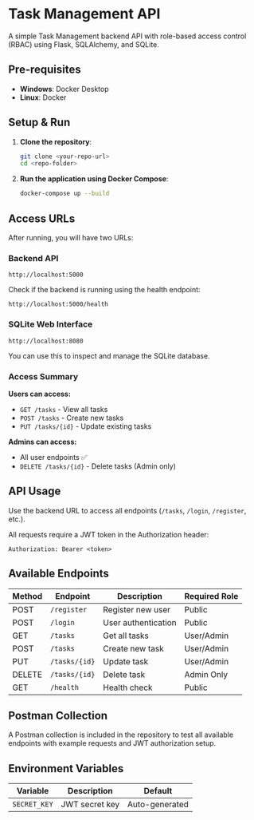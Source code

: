 # Task Management API

A simple Task Management backend API with role-based access control (RBAC) using Flask, SQLAlchemy, and SQLite.

## Pre-requisites

- **Windows**: Docker Desktop
- **Linux**: Docker

## Setup & Run

1. **Clone the repository**:

   ```bash
   git clone <your-repo-url>
   cd <repo-folder>
   ```

2. **Run the application using Docker Compose**:
   ```bash
   docker-compose up --build
   ```

## Access URLs

After running, you will have two URLs:

### Backend API

```
http://localhost:5000
```

Check if the backend is running using the health endpoint:

```
http://localhost:5000/health
```

### SQLite Web Interface

```
http://localhost:8080
```

You can use this to inspect and manage the SQLite database.

### Access Summary

**Users can access:**

- `GET /tasks` - View all tasks
- `POST /tasks` - Create new tasks
- `PUT /tasks/{id}` - Update existing tasks

**Admins can access:**

- All user endpoints ✅
- `DELETE /tasks/{id}` - Delete tasks (Admin only)

## API Usage

Use the backend URL to access all endpoints (`/tasks`, `/login`, `/register`, etc.).

All requests require a JWT token in the Authorization header:

```
Authorization: Bearer <token>
```

## Available Endpoints

| Method | Endpoint      | Description         | Required Role |
| ------ | ------------- | ------------------- | ------------- |
| POST   | `/register`   | Register new user   | Public        |
| POST   | `/login`      | User authentication | Public        |
| GET    | `/tasks`      | Get all tasks       | User/Admin    |
| POST   | `/tasks`      | Create new task     | User/Admin    |
| PUT    | `/tasks/{id}` | Update task         | User/Admin    |
| DELETE | `/tasks/{id}` | Delete task         | Admin Only    |
| GET    | `/health`     | Health check        | Public        |

## Postman Collection

A Postman collection is included in the repository to test all available endpoints with example requests and JWT authorization setup.

## Environment Variables

| Variable     | Description    | Default        |
| ------------ | -------------- | -------------- |
| `SECRET_KEY` | JWT secret key | Auto-generated |
